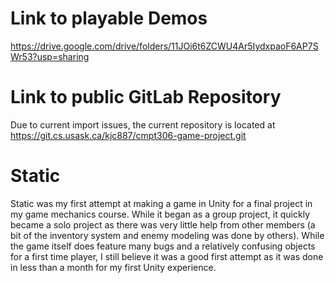# Link to playable Demos
https://drive.google.com/drive/folders/11JOi6t6ZCWU4Ar5IydxpaoF6AP7SWr53?usp=sharing

# Link to public GitLab Repository
Due to current import issues, the current repository is located at https://git.cs.usask.ca/kjc887/cmpt306-game-project.git 

# Static 
Static was my first attempt at making a game in Unity for a final project in my game mechanics course. While it began as a group project, it quickly became a solo project as there was very little help from other members (a bit of the inventory system and enemy modeling was done by others). While the game itself does feature many bugs and a relatively confusing objects for a first time player, I still believe it was a good first attempt as it was done in less than a month for my first Unity experience. 

